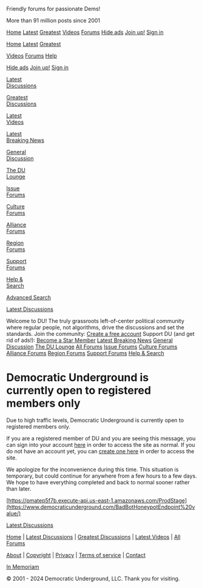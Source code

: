 Friendly forums for passionate Dems!

[](https://www.democraticunderground.com/index.php "Democratic Underground Home")

More than 91 million posts since 2001

[Home](https://www.democraticunderground.com/index.php) [Latest](https://www.democraticunderground.com/?com=latest_threads) [Greatest](https://www.democraticunderground.com/?com=greatest_threads) [Videos](https://www.democraticunderground.com/?com=latest_videos) [Forums](https://www.democraticunderground.com/?com=forums) [Hide ads](https://www.democraticunderground.com/star) [Join up!](https://www.democraticunderground.com/?com=login&create=1) [Sign in](https://www.democraticunderground.com/?com=login)

[](https://www.democraticunderground.com/index.php "Democratic Underground Home")

[Home](https://www.democraticunderground.com/index.php) [Latest](https://www.democraticunderground.com/?com=latest_threads) [Greatest](https://www.democraticunderground.com/?com=greatest_threads)

[Videos](https://www.democraticunderground.com/?com=latest_videos) [Forums](https://www.democraticunderground.com/?com=forums) [Help](https://www.democraticunderground.com/?com=search)

[Hide ads](https://www.democraticunderground.com/star) [Join up!](https://www.democraticunderground.com/?com=login&create=1) [Sign in](https://www.democraticunderground.com/?com=login)

[Latest  
Discussions](https://www.democraticunderground.com/?com=latest_threads)

[Greatest  
Discussions](https://www.democraticunderground.com/?com=greatest_threads)

[Latest  
Videos](https://www.democraticunderground.com/?com=latest_videos)

[Latest  
Breaking News](https://www.democraticunderground.com/?com=forum&id=1014)

[General  
Discussion](https://www.democraticunderground.com/?com=forum&id=1002)

[The DU  
Lounge](https://www.democraticunderground.com/?com=forum&id=1018)

[Issue  
Forums](https://www.democraticunderground.com/?com=forum&id=1311)

[Culture  
Forums](https://www.democraticunderground.com/?com=forum&id=1312)

[Alliance  
Forums](https://www.democraticunderground.com/?com=forum&id=1313)

[Region  
Forums](https://www.democraticunderground.com/?com=forum&id=1314)

[Support  
Forums](https://www.democraticunderground.com/?com=forum&id=1315)

[Help &  
Search](https://www.democraticunderground.com/?com=search)

[Advanced Search](https://www.democraticunderground.com/?com=search&standalone=1)

[Latest Discussions](https://www.democraticunderground.com/?com=latest_threads)

Welcome to DU! The truly grassroots left-of-center political community where regular people, not algorithms, drive the discussions and set the standards. Join the community: [Create a free account](https://www.democraticunderground.com/?com=login&create=1) Support DU (and get rid of ads!): [Become a Star Member](https://www.democraticunderground.com/star) [Latest Breaking News](https://www.democraticunderground.com/?com=forum&id=1014) [General Discussion](https://www.democraticunderground.com/?com=forum&id=1002) [The DU Lounge](https://www.democraticunderground.com/?com=forum&id=1018) [All Forums](https://www.democraticunderground.com/?com=forums) [Issue Forums](https://www.democraticunderground.com/?com=forum&id=1311) [Culture Forums](https://www.democraticunderground.com/?com=forum&id=1312) [Alliance Forums](https://www.democraticunderground.com/?com=forum&id=1313) [Region Forums](https://www.democraticunderground.com/?com=forum&id=1314) [Support Forums](https://www.democraticunderground.com/?com=forum&id=1315) [Help & Search](https://www.democraticunderground.com/?com=search)

Democratic Underground is currently open to registered members only
===================================================================

Due to high traffic levels, Democratic Underground is currently open to registered members only.

If you are a registered member of DU and you are seeing this message, you can sign into your account [here](https://www.democraticunderground.com/?com=login) in order to access the site as normal. If you do not have an account yet, you can [create one here](https://www.democraticunderground.com/?com=login&create=1) in order to access the site.

We apologize for the inconvenience during this time. This situation is temporary, but could continue for anywhere from a few hours to a few days. We hope to have everything completed and back to normal sooner rather than later.

[https://pmatep5f7b.execute-api.us-east-1.amazonaws.com/ProdStage](https://www.democraticunderground.com/BadBotHoneypotEndpoint%20value/)

[Latest Discussions](https://www.democraticunderground.com/?com=latest_threads)

[Home](https://www.democraticunderground.com/index.php) | [Latest Discussions](https://www.democraticunderground.com/?com=latest_threads) | [Greatest Discussions](https://www.democraticunderground.com/?com=greatest_threads) | [Latest Videos](https://www.democraticunderground.com/?com=latest_videos) | [All Forums](https://www.democraticunderground.com/?com=forums)  
  
[About](https://www.democraticunderground.com/?com=aboutus) | [Copyright](https://www.democraticunderground.com/?com=copyright) | [Privacy](https://www.democraticunderground.com/?com=privacy) | [Terms of service](https://www.democraticunderground.com/?com=termsofservice) | [Contact](https://www.democraticunderground.com/?com=contact)  
  
[In Memoriam](https://www.democraticunderground.com/?com=inmemoriam)  
  
© 2001 - 2024 Democratic Underground, LLC. Thank you for visiting.